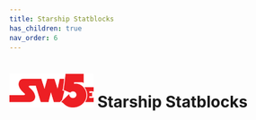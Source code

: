```yaml
---
title: Starship Statblocks
has_children: true
nav_order: 6
---
```


# <img src='../zzImages/sw5e-logo.png' style= 'float:bottom; width:150px;'> Starship Statblocks